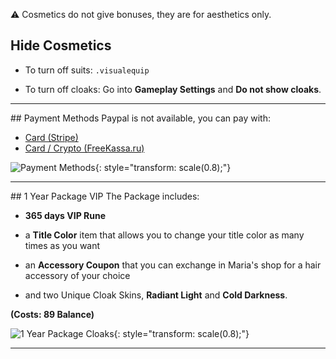 :warning: Cosmetics do not give bonuses, they are for aesthetics only.

## Hide Cosmetics
- To turn off suits: `.visualequip`

- To turn off cloaks: Go into **Gameplay Settings** and **Do not show cloaks**.
<hr>
## Payment Methods
Paypal is not available, you can pay with:

- [Card (Stripe)](https://stripe.com/)
- [Card / Crypto (FreeKassa.ru)](https://freekassa.ru/)

![Payment Methods](https://i.postimg.cc/DfQ2BPVt/payment-methods.png){: style="transform: scale(0.8);"}
<hr>
## 1 Year Package VIP
The Package includes:

- **365 days VIP Rune**

- a **Title Color** item that allows you to change your title color as many times as you want

- an **Accessory Coupon** that you can exchange in Maria's shop for a hair accessory of your choice

- and two Unique Cloak Skins, **Radiant Light** and **Cold Darkness**.

**(Costs: 89 Balance)**

![1 Year Package Cloaks](https://i.postimg.cc/jj88s9JG/ZX9IOLx.png){: style="transform: scale(0.8);"}
<hr>
